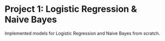 # Project 1: Logistic Regression & Naive Bayes
Implemented models for Logistic Regression and Naive Bayes from scratch.
